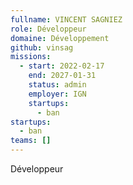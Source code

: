 ```yaml
---
fullname: VINCENT SAGNIEZ
role: Développeur
domaine: Développement
github: vinsag
missions:
  - start: 2022-02-17
    end: 2027-01-31
    status: admin
    employer: IGN
    startups:
      - ban
startups:
  - ban
teams: []
---
```

Développeur